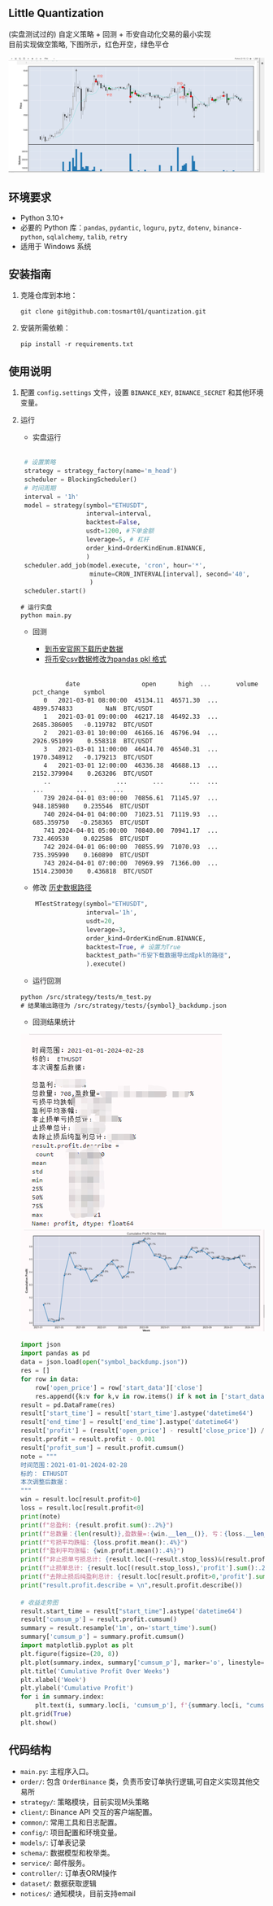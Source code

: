 ## Little Quantization

(实盘测试过的) 自定义策略 + 回测 + 币安自动化交易的最小实现<br>
目前实现做空策略, 下图所示，红色开空，绿色平仓 <br>
<br>
![](./asset/img/开仓点位.png)

## 环境要求

- Python 3.10+
- 必要的 Python 库：`pandas`, `pydantic`, `loguru`, `pytz`, `dotenv`, `binance-python`, `sqlalchemy`, `talib`, `retry`
- 适用于 Windows 系统

## 安装指南

1. 克隆仓库到本地：

   ```shell
   git clone git@github.com:tosmart01/quantization.git
   ```

2. 安装所需依赖：

   ```shell
   pip install -r requirements.txt
   ```

## 使用说明

1. 配置 `config.settings` 文件，设置 `BINANCE_KEY`, `BINANCE_SECRET` 和其他环境变量。

2. 运行
   
   - 实盘运行
     <br><br>
   ```python
    # 设置策略
    strategy = strategy_factory(name='m_head')
    scheduler = BlockingScheduler()
    # 时间周期
    interval = '1h'
    model = strategy(symbol="ETHUSDT",
                     interval=interval,
                     backtest=False,
                     usdt=1200, #下单金额
                     leverage=5, # 杠杆
                     order_kind=OrderKindEnum.BINANCE,
                     )
    scheduler.add_job(model.execute, 'cron', hour='*',
                      minute=CRON_INTERVAL[interval], second='40',
                      )
    scheduler.start()
   ```
   
   ```shell
   # 运行实盘
   python main.py
   ```
   
   - 回测
      - [到币安官网下载历史数据](https://data.binance.vision/?prefix=data/spot/monthly/klines/ETHUSDT/)
      - [将币安csv数据修改为pandas pkl 格式](./src/scripts/export.py)<br>
      <br>
      
      ```
               date                 open      high  ...       volume  pct_change    symbol
         0   2021-03-01 08:00:00  45134.11  46571.30  ...  4899.574833         NaN  BTC/USDT
         1   2021-03-01 09:00:00  46217.18  46492.33  ...  2685.386005   -0.119782  BTC/USDT
         2   2021-03-01 10:00:00  46166.16  46796.94  ...  2926.951099    0.558318  BTC/USDT
         3   2021-03-01 11:00:00  46414.70  46540.31  ...  1970.348912   -0.179213  BTC/USDT
         4   2021-03-01 12:00:00  46336.38  46688.13  ...  2152.379904    0.263206  BTC/USDT
         ..                  ...       ...       ...  ...          ...         ...       ...
         739 2024-04-01 03:00:00  70856.61  71145.97  ...   948.185980    0.235546  BTC/USDT
         740 2024-04-01 04:00:00  71023.51  71119.93  ...   685.359750   -0.258365  BTC/USDT
         741 2024-04-01 05:00:00  70840.00  70941.17  ...   732.469530    0.022586  BTC/USDT
         742 2024-04-01 06:00:00  70855.99  71070.93  ...   735.395990    0.160890  BTC/USDT
         743 2024-04-01 07:00:00  70969.99  71366.00  ...  1514.230030    0.436818  BTC/USDT
     ```
      
   - 修改 [历史数据路径](./src/strategy/tests/m_test.py)<br>
     
   ```python
       MTestStrategy(symbol="ETHUSDT",
                     interval='1h',
                     usdt=20,
                     leverage=3,
                     order_kind=OrderKindEnum.BINANCE,
                     backtest=True, # 设置为True 
                     backtest_path="币安下载数据导出成pkl的路径", 
                     ).execute()
   ```
   
   - 运行回测
     
   ```shell
   python /src/strategy/tests/m_test.py
   # 结果输出路径为 /src/strategy/tests/{symbol}_backdump.json
   ```
   
   - 回测结果统计 
   
   ![](./asset/img/统计信息.png)
   ![](./asset/img/回测折线图.png) 


   ```python
   import json
   import pandas as pd
   data = json.load(open("symbol_backdump.json"))
   res = []
   for row in data:
       row['open_price'] = row['start_data']['close']
       res.append({k:v for k,v in row.items() if k not in ['start_data', 'end_data']})
   result = pd.DataFrame(res)
   result['start_time'] = result['start_time'].astype('datetime64')
   result['end_time'] = result['end_time'].astype('datetime64')
   result['profit'] = (result['open_price'] - result['close_price']) / result['open_price']
   result.profit = result.profit - 0.001
   result['profit_sum'] = result.profit.cumsum()
   note = """
   时间范围：2021-01-01-2024-02-28
   标的： ETHUSDT
   本次调整后数据：
   """
   win = result.loc[result.profit>0]
   loss = result.loc[result.profit<0]
   print(note)
   print(f"总盈利: {result.profit.sum():.2%}")
   print(f"总数量：{len(result)},盈数量=:{win.__len__()}, 亏：{loss.__len__()},比例: {win.__len__()/result.__len__():.2%}")
   print(f"亏损平均跌幅: {loss.profit.mean():.4%}")
   print(f"盈利平均涨幅: {win.profit.mean():.4%}")
   print(f"非止损单亏损总计: {result.loc[(~result.stop_loss)&(result.profit<0),'profit'].sum():.2%}")
   print(f"止损单总计: {result.loc[(result.stop_loss),'profit'].sum():.2%}")
   print(f"去除止损后纯盈利总计: {result.loc[result.profit>0,'profit'].sum():.2%}")
   print("result.profit.describe = \n",result.profit.describe())
   
   # 收益走势图
   result.start_time = result["start_time"].astype('datetime64')
   result['cumsum_p'] = result.profit.cumsum()
   summary = result.resample('1m', on='start_time').sum()
   summary['cumsum_p'] = summary.profit.cumsum()
   import matplotlib.pyplot as plt
   plt.figure(figsize=(20, 8))
   plt.plot(summary.index, summary['cumsum_p'], marker='o', linestyle='-')
   plt.title('Cumulative Profit Over Weeks')
   plt.xlabel('Week')
   plt.ylabel('Cumulative Profit')
   for i in summary.index:
       plt.text(i, summary.loc[i, 'cumsum_p'], f'{summary.loc[i, "cumsum_p"]:.1%}', fontsize='medium', verticalalignment ='bottom', )
   plt.grid(True)
   plt.show() 
   ```


## 代码结构

- `main.py`: 主程序入口。
- `order/`: 包含 `OrderBinance` 类，负责币安订单执行逻辑,可自定义实现其他交易所
- `strategy/`: 策略模块，目前实现M头策略
- `client/`: Binance API 交互的客户端配置。
- `common/`: 常用工具和日志配置。
- `config/`: 项目配置和环境变量。
- `models/`: 订单表记录
- `schema/`: 数据模型和枚举类。
- `service/`: 邮件服务。
- `controller/`: 订单表ORM操作
- `dataset/`: 数据获取逻辑
- `notices/`: 通知模块，目前支持email
